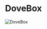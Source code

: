 # DoveBox

![DoveBox](http://res.cloudinary.com/df9oqycdp/image/upload/v1513893095/Screen_Shot_2017-12-21_at_1.51.13_PM_okmkb9.png "DoveBox")

